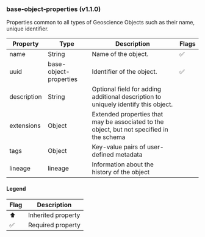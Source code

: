 ### base-object-properties (v1.1.0)
Properties common to all types of Geoscience Objects such as their name, unique identifier.

| Property | Type | Description | Flags |
|---|---|---|---|
| name | String | Name of the object. | ✅ |
| uuid | base-object-properties | Identifier of the object. | ✅ |
| description | String | Optional field for adding additional description to uniquely identify this object. |  |
| extensions | Object | Extended properties that may be associated to the object, but not specified in the schema |  |
| tags | Object | Key-value pairs of user-defined metadata |  |
| lineage | lineage | Information about the history of the object |  |


#### Legend

| Flag | Description |
| --- | --- |
| ⬆️ | Inherited property |
| ✅ | Required property |

